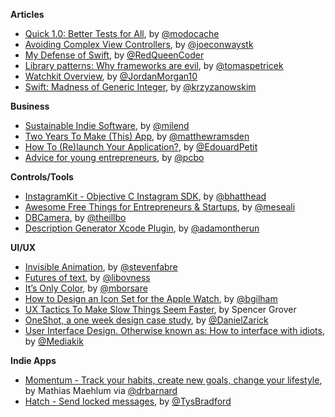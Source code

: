 **Articles**

* [Quick 1.0: Better Tests for All](http://modocache.svbtle.com/better-tests-for-all), by [@modocache](https://twitter.com/modocache)
* [Avoiding Complex View Controllers](http://stablekernel.com/blog/avoiding-complex-view-controller/), by [@joeconwaystk](https://twitter.com/joeconwaystk)
* [My Defense of Swift](http://redqueencoder.com/my-defense-of-swift/), by [@RedQueenCoder](https://twitter.com/RedQueenCoder)
* [Library patterns: Why frameworks are evil](http://tomasp.net/blog/2015/library-frameworks/index.html), by [@tomaspetricek](https://twitter.com/tomaspetricek)
* [Watchkit Overview](https://medium.com/the-traveled-ios-developers-guide/watchkit-overview-2169b58b3de2), by [@JordanMorgan10](https://twitter.com/JordanMorgan10)
* [Swift: Madness of Generic Integer](http://blog.krzyzanowskim.com/2015/03/01/swift_madness_of_generic_integer/), by [@krzyzanowskim](https://twitter.com/krzyzanowskim)

**Business**

* [Sustainable Indie Software](http://blog.helftone.com/sustainable-indie-software/), by [@milend](https://twitter.com/milend)
* [Two Years To Make (This) App](https://medium.com/@matthewramsden/two-years-to-make-this-app-what-bdc80aa6582b), by [@matthewramsden](https://twitter.com/matthewramsden)
* [How To (Re)launch Your Application?](https://medium.com/bunkr-team/how-to-re-launch-your-application-b7ae6f013987), by [@EdouardPetit](https://twitter.com/EdouardPetit)
* [Advice for young entrepreneurs](https://medium.com/@pcbo/advice-for-young-entrepreneurs-6626b74695ce), by [@pcbo](https://twitter.com/pcbo)


**Controls/Tools**

* [InstagramKit - Objective C Instagram SDK](https://github.com/shyambhat/InstagramKit), by [@bhatthead](https://twitter.com/bhatthead)
* [Awesome Free Things for Entrepreneurs & Startups](http://freebie.supply/), by [@meseali](https://twitter.com/meseali)
* [DBCamera](https://github.com/danielebogo/DBCamera), by [@theillbo](https://twitter.com/theillbo)
* [Description Generator Xcode Plugin](https://github.com/adamontherun/xCodeGenerateDescriptionPlugin), by [@adamontherun](https://twitter.com/adamontherun)

**UI/UX**

* [Invisible Animation](https://medium.com/@stevenfabre/invisible-animation-ffa27d0b77e5), by [@stevenfabre](https://twitter.com/stevenfabre)
* [Futures of text](http://whoo.ps/2015/02/23/futures-of-text), by [@libovness](https://twitter.com/libovness)
* [It’s Only Color](https://robots.thoughtbot.com/Its-only-color), by [@mborsare](https://twitter.com/mborsare)
*  [How to Design an Icon Set for the Apple Watch](https://medium.com/@bgilham/how-to-design-an-icon-set-for-the-apple-watch-e694af12c325), by [@bgilham](https://twitter.com/bgilham)
*  [UX Tactics To Make Slow Things Seem Faster](http://blog.placeit.net/ux-tactics-make-slow-things-seem-faster), by Spencer Grover
*  [OneShot, a one week design case study](https://medium.com/ios-os-x-development/oneshot-a-one-week-design-case-study-e0512bc02343), by [@DanielZarick](https://twitter.com/DanielZarick)
*  [User Interface Design. Otherwise known as: How to interface with idiots](http://shaunscholtz.com/user-interface-design/), by [@Mediakik](https://twitter.com/Mediakik)

**Indie Apps**

* [Momentum - Track your habits, create new goals, change your lifestyle](https://itunes.apple.com/us/app/momentum-track-your-habits/id946923599?mt=8), by Mathias Maehlum via [@drbarnard](https://twitter.com/drbarnard)
* [Hatch - Send locked messages](https://itunes.apple.com/au/app/id924017887), by [@TysBradford](https://twitter.com/tysbradford)
